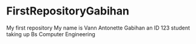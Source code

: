 # FirstRepositoryGabihan
 My first repository 
 My name is Vann Antonette Gabihan an ID 123 student taking up Bs Computer Engineering
 
